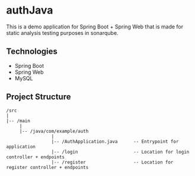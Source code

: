 # authJava 
This is a demo application for Spring Boot + Spring Web that is made for static analysis testing purposes in sonarqube. 

## Technologies 
- Spring Boot
- Spring Web
- MySQL 
  
## Project Structure
```
/src 
|
|-- /main
     | 
     |-- /java/com/example/auth
                 |
                 |-- /AuthApplication.java      -- Entrypoint for application 
                 |-- /login                     -- Location for login controller + endpoints 
                 |-- /register                  -- Location for register controller + endpoints 
```
